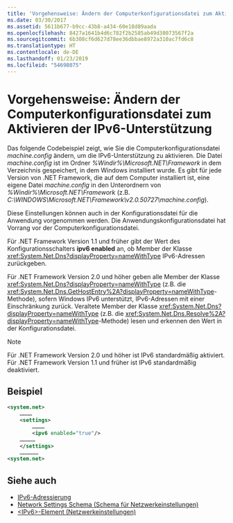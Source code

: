 ```yaml
---
title: 'Vorgehensweise: Ändern der Computerkonfigurationsdatei zum Aktivieren der IPv6-Unterstützung'
ms.date: 03/30/2017
ms.assetid: 5611b677-b9cc-43b8-a434-60e18d89aada
ms.openlocfilehash: 8427a1641b4d6c782f2b2585ab49d38073567f2a
ms.sourcegitcommit: 6b308cf6d627d78ee36dbbae8972a310ac7fd6c8
ms.translationtype: HT
ms.contentlocale: de-DE
ms.lasthandoff: 01/23/2019
ms.locfileid: "54698075"
---
```

# <a name="how-to-modify-the-computer-configuration-file-to-enable-ipv6-support"></a>Vorgehensweise: Ändern der Computerkonfigurationsdatei zum Aktivieren der IPv6-Unterstützung
Das folgende Codebeispiel zeigt, wie Sie die Computerkonfigurationsdatei *machine.config* ändern, um die IPv6-Unterstützung zu aktivieren. Die Datei *machine.config* ist im Ordner *%Windir%\Microsoft.NET\Framework* in dem Verzeichnis gespeichert, in dem Windows installiert wurde. Es gibt für jede Version von .NET Framework, die auf dem Computer installiert ist, eine eigene Datei *machine.config* in den Unterordnern von *%Windir%\Microsoft.NET\Framework* (z.B. *C:\WINDOWS\Microsoft.NET\Framework\v2.0.50727\machine.config*).  
  
 Diese Einstellungen können auch in der Konfigurationsdatei für die Anwendung vorgenommen werden. Die Anwendungskonfigurationsdatei hat Vorrang vor der Computerkonfigurationsdatei.  
  
 Für .NET Framework Version 1.1 und früher gibt der Wert des Konfigurationsschalters **ipv6 enabled** an, ob Member der Klasse <xref:System.Net.Dns?displayProperty=nameWithType> IPv6-Adressen zurückgeben.  
  
 Für .NET Framework Version 2.0 und höher geben alle Member der Klasse <xref:System.Net.Dns?displayProperty=nameWithType> (z.B. die <xref:System.Net.Dns.GetHostEntry%2A?displayProperty=nameWithType>-Methode), sofern Windows IPv6 unterstützt, IPv6-Adressen mit einer Einschränkung zurück. Veraltete Member der Klasse <xref:System.Net.Dns?displayProperty=nameWithType> (z.B. die <xref:System.Net.Dns.Resolve%2A?displayProperty=nameWithType>-Methode) lesen und erkennen den Wert in der Konfigurationsdatei.  
  
> [!NOTE]
>  Für .NET Framework Version 2.0 und höher ist IPv6 standardmäßig aktiviert. Für .NET Framework Version 1.1 und früher ist IPv6 standardmäßig deaktiviert.  
  
## <a name="example"></a>Beispiel  
  
```xml  
<system.net>  
    …………  
    <settings>  
        …………  
        <ipv6 enabled="true"/>   
    ……………  
    </settings>  
    ………………  
<system.net>  
```  
  
## <a name="see-also"></a>Siehe auch
- [IPv6-Adressierung](../../../docs/framework/network-programming/ipv6-addressing.md)
- [Network Settings Schema (Schema für Netzwerkeinstellungen)](../../../docs/framework/configure-apps/file-schema/network/index.md)
- [\<IPv6>-Element (Netzwerkeinstellungen)](../../../docs/framework/configure-apps/file-schema/network/ipv6-element-network-settings.md)
